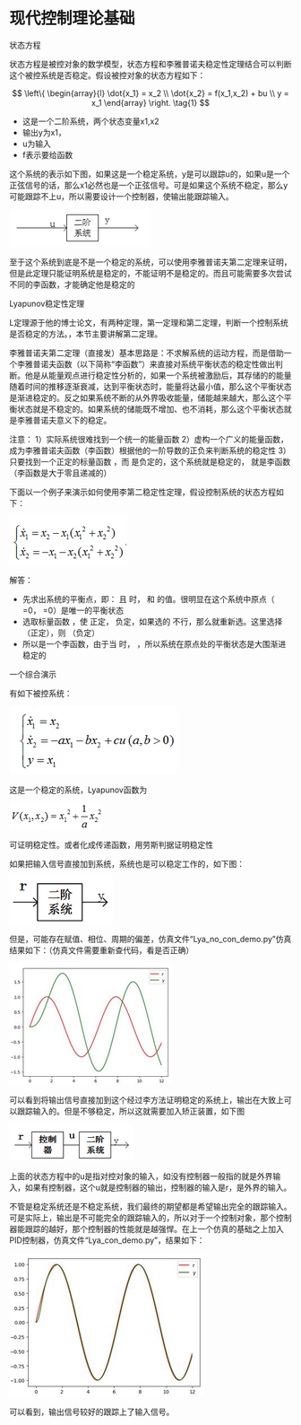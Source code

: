 <script type="text/x-mathjax-config">
    MathJax.Hub.Config({
        tex2jax: {
        skipTags: ['script', 'noscript', 'style', 'textarea', 'pre'],
        inlineMath: [['$','$']]
        }
    });
</script>
<script src="https://cdn.mathjax.org/mathjax/latest/MathJax.js?config=TeX-AMS-MML_HTMLorMML" type="text/javascript"></script>

# 现代控制理论基础



状态方程

状态方程是被控对象的数学模型，状态方程和李雅普诺夫稳定性定理结合可以判断这个被控系统是否稳定。假设被控对象的状态方程如下：


$$
\left\{
    \begin{array}{l}
            \dot{x_1} = x_2 \\ 
            \dot{x_2} = f(x_1,x_2) + bu \\
            y = x_1
        \end{array}
\right.          \tag{1}
$$



- 这是一个二阶系统，两个状态变量x1,x2
- 输出y为x1，
- u为输入
- f表示要给函数

这个系统的表示如下图，如果这是一个稳定系统，y是可以跟踪u的，如果u是一个正弦信号的话，那么x1必然也是一个正弦信号。可是如果这个系统不稳定，那么y可能跟踪不上u，所以需要设计一个控制器，使输出能跟踪输入。

![image-20210615125826306](ModernControlTheory_img/image-20210615125826306.png)

至于这个系统到底是不是一个稳定的系统，可以使用李雅普诺夫第二定理来证明，但是此定理只能证明系统是稳定的，不能证明不是稳定的。而且可能需要多次尝试不同的李函数，才能确定他是稳定的



Lyapunov稳定性定理

L定理源于他的博士论文，有两种定理，第一定理和第二定理，判断一个控制系统是否稳定的方法。，本节主要讲解第二定理。

李雅普诺夫第二定理（直接发）基本思路是：不求解系统的运动方程，而是借助一个李雅普诺夫函数（以下简称“李函数”）来直接对系统平衡状态的稳定性做出判断。他是从能量观点进行稳定性分析的，如果一个系统被激励后，其存储的的能量随着时间的推移逐渐衰减，达到平衡状态时，能量将达最小值，那么这个平衡状态是渐进稳定的。反之如果系统不断的从外界吸收能量，储能越来越大，那么这个平衡状态就是不稳定的。如果系统的储能既不增加、也不消耗，那么这个平衡状态就是李雅普诺夫意义下的稳定。

 注意：
	1）实际系统很难找到一个统一的能量函数
	2）虚构一个广义的能量函数，成为李雅普诺夫函数（李函数）根据他的一阶导数的正负来判断系统的稳定性
	3）只要找到一个正定的标量函数 ，而 是负定的，这个系统就是稳定的， 就是李函数（李函数是大于零且递减的）

下面以一个例子来演示如何使用李第二稳定性定理，假设控制系统的状态方程如下：

![image-20210615125926992](ModernControlTheory_img/image-20210615125926992.png)

解答：

- 先求出系统的平衡点，即： 且 时， 和 的值。很明显在这个系统中原点（ =0， =0）是唯一的平衡状态
- 选取标量函数 ，使 正定， 负定，如果选的 不行，那么就重新选。这里选择 （正定），则 （负定）
- 所以是一个李函数，由于当 时， ，所以系统在原点处的平衡状态是大围渐进稳定的

一个综合演示

有如下被控系统：

![image-20210615130055006](ModernControlTheory_img/image-20210615130055006.png)

这是一个稳定的系统，Lyapunov函数为

<img src="ModernControlTheory_img/image-20210615130113179.png" alt="image-20210615130113179" style="zoom:100%;" />

可证明稳定性。或者化成传递函数，用劳斯判据证明稳定性

如果把输入信号直接加到系统，系统也是可以稳定工作的，如下图：

![image-20210615130138218](ModernControlTheory_img/image-20210615130138218.png)

但是，可能存在赋值、相位、周期的偏差，仿真文件“Lya_no_con_demo.py”仿真结果如下：（仿真文件需要重新查代码，看是否正确）

![img](ModernControlTheory_img/clip_image002.jpg)

可以看到将输出信号直接加到这个经过李方法证明稳定的系统上，输出在大致上可以跟踪输入的。但是不够稳定，所以这就需要加入矫正装置，如下图

![image-20210615130228616](ModernControlTheory_img/image-20210615130228616.png)

上面的状态方程中的u是指对控对象的输入，如没有控制器一般指的就是外界输入，如果有控制器，这个u就是控制器的输出，控制器的输入是r，是外界的输入。

不管是稳定系统还是不稳定系统，我们最终的期望都是希望输出完全的跟踪输入。可是实际上，输出是不可能完全的跟踪输入的，所以对于一个控制对象，那个控制器能跟踪的越好，那个控制器的性能就是越强悍。在上一个仿真的基础之上加入PID控制器，仿真文件“Lya_con_demo.py”，结果如下：

![img](ModernControlTheory_img/clip_image002-1623733361039.jpg)

可以看到，输出信号较好的跟踪上了输入信号。



























